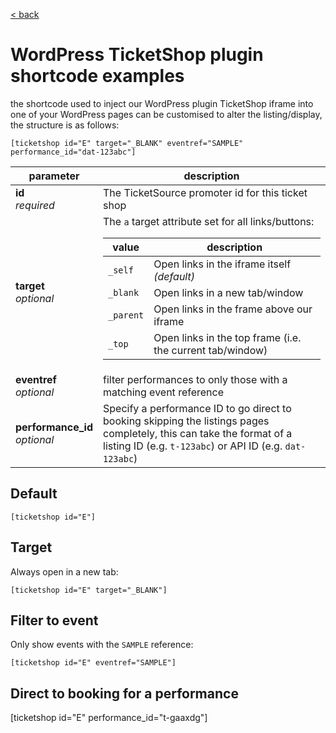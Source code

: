 [< back](../)

# WordPress TicketShop plugin shortcode examples

the shortcode used to inject our WordPress plugin TicketShop iframe into one of your WordPress pages can be customised to alter the listing/display, the structure is as follows:

```
[ticketshop id="E" target="_BLANK" eventref="SAMPLE" performance_id="dat-123abc"]
```

<table>
    <thead>
      <tr>
        <th>parameter</th>
        <th>description</th>
      </tr>
    </thead>
    <tbody>
      <tr>
        <td><strong>id</strong><br><em>required</em></td>
        <td>The TicketSource promoter id for this ticket shop</td>
      </tr>
      <tr>
        <td><strong>target</strong><br><em>optional</em></td>
        <td>
          The <code>a</code> target attribute set for all links/buttons:
          <table>
            <thead>
              <tr>
                <th>value</th>
                <th>description</th>
              </tr>
            </thead>
            <tbody>
              <tr>
                <td><code>_self</code></td>
                <td>Open links in the iframe itself <em>(default)</em></td>
              </tr>
              <tr>
                <td><code>_blank</code></td>
                <td>Open links in a new tab/window</td>
              </tr>
              <tr>
                <td><code>_parent</code></td>
                <td>Open links in the frame above our iframe</td>
              </tr>
              <tr>
                <td><code>_top</code></td>
                <td>Open links in the top frame (i.e. the current tab/window)</td>
              </tr>
            </tbody>
          </table>
        </td>
      </tr>
      <tr>
        <td><strong>eventref</strong><br><em>optional</em></td>
        <td>filter performances to only those with a matching event reference</td>
      </tr>
      <tr>
        <td><strong>performance_id</strong><br><em>optional</em></td>
        <td>Specify a performance ID to go direct to booking skipping the listings pages completely, this can take the format of a listing ID (e.g. <code>t-123abc</code>) or API ID (e.g. <code>dat-123abc</code>)</td>
      </tr>
    </tbody>
</table>

## Default

```
[ticketshop id="E"]
```

## Target

Always open in a new tab:

```
[ticketshop id="E" target="_BLANK"]
```

## Filter to event

Only show events with the `SAMPLE` reference:

```
[ticketshop id="E" eventref="SAMPLE"]
```

## Direct to booking for a performance

[ticketshop id="E" performance_id="t-gaaxdg"]
